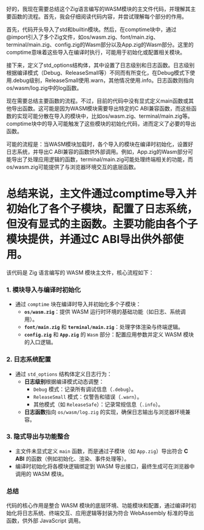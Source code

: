 好的，我现在需要总结这个Zig语言编写的WASM模块的主文件代码，并理解其主要函数的流程。首先，我会仔细阅读代码内容，并尝试理解每个部分的作用。

首先，代码开头导入了std和builtin模块。然后，在comptime块中，通过@import引入了多个Zig文件，如os/wasm.zig、font/main.zig、terminal/main.zig、config.zig的Wasm部分以及App.zig的Wasm部分。这里的comptime意味着这些导入在编译时执行，可能用于初始化或配置相关模块。

接下来，定义了std_options结构体，其中设置了日志级别和日志函数。日志级别根据编译模式（Debug、ReleaseSmall等）不同而有所变化，在Debug模式下使用.debug级别，ReleaseSmall使用.warn，其他情况使用.info。日志函数则指向os/wasm/log.zig中的log函数。

现在需要总结主要函数的流程。不过，目前的代码中没有显式定义main函数或其他导出函数。这可能是因为WASM模块需要导出特定的C ABI兼容函数，而这些函数的实现可能分散在导入的模块中，比如os/wasm.zig、terminal/main.zig等。comptime块中的导入可能触发了这些模块的初始化代码，进而定义了必要的导出函数。

可能的流程是：当WASM模块加载时，各个导入的模块在编译时初始化，设置好日志系统，并导出C ABI兼容的函数供外部调用。例如，App.zig的Wasm部分可能导出了处理应用逻辑的函数，terminal/main.zig可能处理终端相关的功能，而os/wasm.zig可能提供了与浏览器环境交互的底层函数。

总结来说，主文件通过comptime导入并初始化了各个子模块，配置了日志系统，但没有显式的主函数。主要功能由各个子模块提供，并通过C ABI导出供外部使用。
================================================
该代码是 Zig 语言编写的 WASM 模块主文件，核心流程如下：

### 1. **模块导入与编译时初始化**
   - 通过 `comptime` 块在编译时导入并初始化多个子模块：
     - **`os/wasm.zig`**：提供 WASM 运行时环境的基础功能（如日志、系统调用）。
     - **`font/main.zig`** 和 **`terminal/main.zig`**：处理字体渲染与终端逻辑。
     - **`config.zig`** 和 **`App.zig`** 的 `Wasm` 部分：配置应用参数并定义 WASM 模块的入口逻辑。

### 2. **日志系统配置**
   - 通过 `std_options` 结构体定义日志行为：
     - **日志级别**根据编译模式动态调整：
       - `Debug` 模式：记录所有调试信息（`.debug`）。
       - `ReleaseSmall` 模式：仅警告和错误（`.warn`）。
       - 其他模式（如 `ReleaseSafe`）：记录常规信息（`.info`）。
     - **日志函数**指向 `os/wasm/log.zig` 的实现，确保日志输出与浏览器环境兼容。

### 3. **隐式导出与功能整合**
   - 主文件未显式定义 `main` 函数，而是通过子模块（如 `App.zig`）导出符合 **C ABI** 的函数（例如初始化、渲染、事件处理等）。
   - 编译时初始化将各模块逻辑绑定到 WASM 导出接口，最终生成可在浏览器中调用的 WASM 模块。

### 总结
代码的核心作用是整合 WASM 模块的底层环境、功能模块和配置，通过编译时初始化将日志系统、终端交互、应用逻辑等封装为符合 WebAssembly 标准的导出函数，供外部 JavaScript 调用。